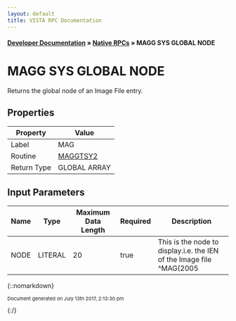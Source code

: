 ```yaml
---
layout: default
title: VISTA RPC Documentation
---
```


#### [Developer Documentation](../index) &#187; [Native RPCs](TableOfContents) &#187; MAGG SYS GLOBAL NODE<br/>
# MAGG SYS GLOBAL NODE

Returns the global node of an Image File entry.

## Properties

Property | Value
--- | ---
Label | MAG
Routine | [MAGGTSY2](http://code.osehra.org/dox/Routine_MAGGTSY2_source.html)
Return Type | GLOBAL ARRAY


## Input Parameters

Name | Type | Maximum Data Length | Required | Description
--- | --- | --- | --- | ---
NODE | LITERAL | 20 | true | This is the node to display.i.e. the IEN of the Image file ^MAG(2005



{::nomarkdown} <br/><p style="font-size: 11px">Document generated on July 13th 2017, 2:13:30 pm</p>{:/}